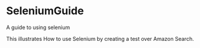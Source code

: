 # SeleniumGuide
A guide to using selenium

This illustrates How to use Selenium by creating a test over Amazon Search. 
